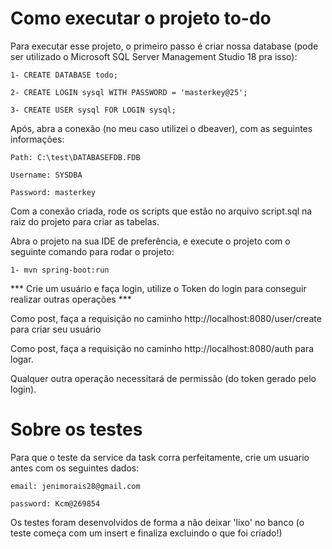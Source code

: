 # Como executar o projeto to-do

Para executar esse projeto, o primeiro passo é criar nossa database (pode ser utilizado o Microsoft SQL Server Management Studio 18 pra isso): 

    1- CREATE DATABASE todo;
  
    2- CREATE LOGIN sysql WITH PASSWORD = 'masterkey@25';
  
    3- CREATE USER sysql FOR LOGIN sysql;

Após, abra a conexão (no meu caso utilizei o dbeaver), com as seguintes informações:

    Path: C:\test\DATABASEFDB.FDB

    Username: SYSDBA

    Password: masterkey

Com a conexão criada, rode os scripts que estão no arquivo script.sql na raiz do projeto para criar as tabelas.


Abra o projeto na sua IDE de preferência, e execute o projeto com o seguinte comando para rodar o projeto:

    1- mvn spring-boot:run


*** Crie um usuário e faça login, utilize o Token do login para conseguir realizar outras operações ***

Como post, faça a requisição no caminho http://localhost:8080/user/create para criar seu usuário

Como post, faça a requisição no caminho http://localhost:8080/auth para logar.

Qualquer outra operação necessitará de permissão (do token gerado pelo login).

# Sobre os testes
Para que o teste da service da task corra perfeitamente, crie um usuario antes com os seguintes dados:

    email: jenimorais28@gmail.com
    
    password: Kcm@269854

Os testes foram desenvolvidos de forma a não deixar 'lixo' no banco (o teste começa com um insert e finaliza excluindo o que foi criado!)
